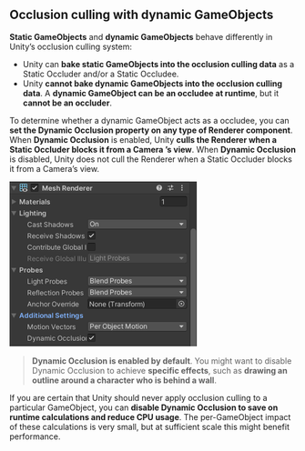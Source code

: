## Occlusion culling with dynamic GameObjects

**Static GameObjects** and **dynamic GameObjects** behave differently in Unity’s occlusion culling system:
- Unity can **bake static GameObjects into the occlusion culling data** as a Static Occluder and/or a Static Occludee.
- Unity **cannot bake dynamic GameObjects into the occlusion culling data**. A **dynamic GameObject can be an occludee at runtime**, but it **cannot be an occluder**.


To determine whether a dynamic GameObject acts as a occludee, you can **set the Dynamic Occlusion property on any type of Renderer component**. When **Dynamic Occlusion** is enabled, Unity **culls the Renderer when a Static Occluder blocks it from a Camera
’s view**. When **Dynamic Occlusion** is disabled, Unity does not cull the Renderer when a Static Occluder blocks it from a Camera’s view.

![](./Dynamic_occulsion.png)

> **Dynamic Occlusion is enabled by default**. You might want to disable Dynamic Occlusion to achieve **specific effects**, such as **drawing an outline around a character who is behind a wall**.

If you are certain that Unity should never apply occlusion culling to a particular GameObject, you can **disable Dynamic Occlusion to save on runtime calculations and reduce CPU usage**. The per-GameObject impact of these calculations is very small, but at sufficient scale this might benefit performance.
